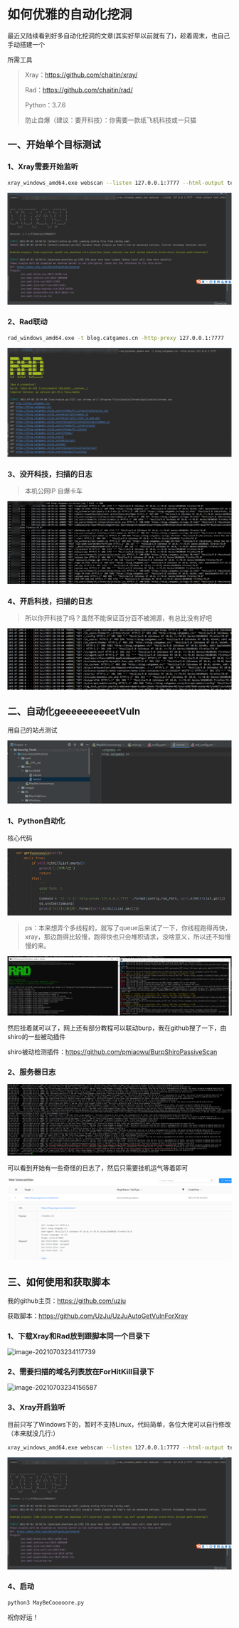 # 如何优雅的自动化挖洞

最近又陆续看到好多自动化挖洞的文章(其实好早以前就有了)，趁着周末，也自己手动搭建一个

所需工具

> Xray：https://github.com/chaitin/xray/
>
> Rad：https://github.com/chaitin/rad/
>
> Python：3.7.6
>
> 防止自爆（建议：要开科技）：你需要一款纸飞机科技或一只猫

## 一、开始单个目标测试

### 1、Xray需要开始监听

```bash
xray_windows_amd64.exe webscan --listen 127.0.0.1:7777 --html-output test.html
```

![image-20210703110526794](./images/1.png)

### 2、Rad联动

```bash
rad_windows_amd64.exe -t blog.catgames.cn -http-proxy 127.0.0.1:7777
```

![image-20210703110724328](./images/image-20210703110724328.png)

### 3、没开科技，扫描的日志

> 本机公网IP 自爆卡车

![image-20210703111218740](./images/image-20210703111218740.png)

### 4、开启科技，扫描的日志

> 所以你开科技了吗？虽然不能保证百分百不被溯源，有总比没有好吧

![image-20210703111300721](./images/image-20210703111300721.png)

## 二、自动化geeeeeeeeeetVuln

用自己的站点测试

![image-20210703111932622](./images/image-20210703111932622.png)

### 1、Python自动化

核心代码

![image-20210703220702864](./images/image-20210703220702864.png)

> ps：本来想弄个多线程的，就写了queue后来试了一下，你线程跑得再快，xray，那边跑得比较慢，跑得快也只会堆积请求，没啥意义，所以还不如慢慢的来。

![image-20210703221737171](./images/image-20210703221737171.png)

然后挂着就可以了，网上还有部分教程可以联动burp，我在github搜了一下，由shiro的一些被动插件

shiro被动检测插件：https://github.com/pmiaowu/BurpShiroPassiveScan

### 2、服务器日志

![image-20210703221926640](./images/image-20210703221926640.png)

可以看到开始有一些奇怪的日志了，然后只需要挂机运气等着即可

![image-20210703222713672](./images/image-20210703222713672.png)
## 三、如何使用和获取脚本

我的github主页：https://github.com/uzju

获取脚本：https://github.com/UzJu/UzJuAutoGetVulnForXray

### 1、下载Xray和Rad放到跟脚本同一个目录下

![image-20210703234117739](C:\Users\gp200\Desktop\Security_Tools\palmpay.co漏洞\images\image-20210703234117739.png)

### 2、需要扫描的域名列表放在ForHitKill目录下

![image-20210703234156587](C:\Users\gp200\Desktop\Security_Tools\palmpay.co漏洞\images\image-20210703234156587.png)

### 3、Xray开启监听

目前只写了Windows下的，暂时不支持Linux，代码简单，各位大佬可以自行修改（本来就没几行:）

```bash
xray_windows_amd64.exe webscan --listen 127.0.0.1:7777 --html-output test.html
```

![image-20210703110526794](./images/1.png)

### 4、启动

```bash
python3 MayBeCooooore.py
```

祝你好运！


